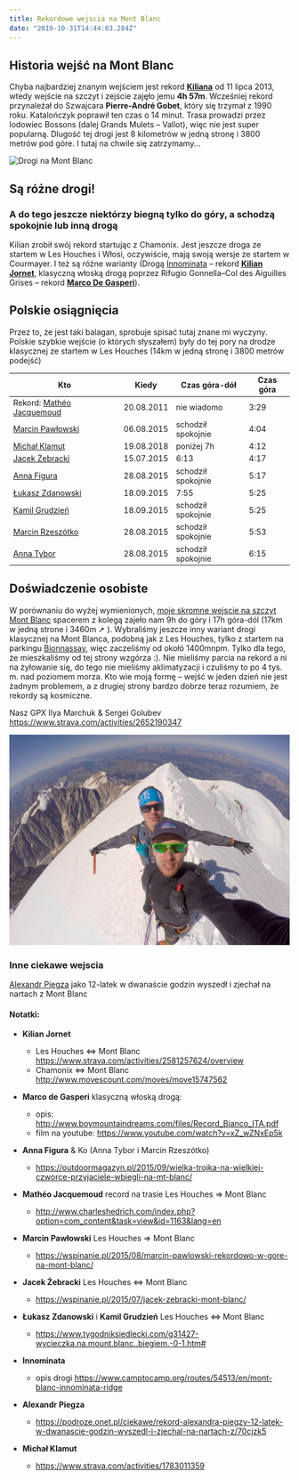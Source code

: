 ```yaml
---
title: Rekordowe wejscia na Mont Blanc
date: "2019-10-31T14:44:03.284Z"
---
```


## Historia wejść na Mont Blanc

Chyba najbardziej znanym wejściem jest rekord [**Kiliana**](#KilianJornet) od 11 lipca 2013,  wtedy wejście na szczyt i zejście zajęło jemu **4h 57m**. Wcześniej rekord przynależał do Szwajcara **Pierre-André Gobet**, który się trzymał z 1990 roku. Katalończyk poprawił ten czas o 14 minut. Trasa prowadzi przez lodowiec Bossons (dalej Grands Mulets – Vallot), więc nie jest super popularną. Dlugość tej drogi jest 8 kilometrów w jedną stronę i 3800 metrów pod góre. I tutaj na chwile się zatrzymamy...


![Drogi na Mont Blanc](./mapa.png)

## Są różne drogi!

### A do tego jeszcze niektórzy biegną tylko do góry, a schodzą spokojnie lub inną drogą

Kilian zrobił swój rekord startując z Chamonix. Jest jeszcze droga ze startem w Les Houches i Włosi, oczywiście, mają swoją wersje ze startem w Courmayer. I też są różne warianty (Drogą [Innominata](#Innominata) – rekord [**Kilian Jornet**](#KilianJornet), klasyczną włoską drogą poprzez Rifugio Gonnella–Col des Aiguilles Grises – rekord [**Marco De Gasperi**](#MarcodeGasperi)).



## Polskie osiągnięcia

Przez to, że jest taki balagan, sprobuje spisać tutaj znane mi wyczyny. Polskie szybkie wejście (o których słyszałem) były do tej pory na drodze klasycznej ze startem w Les Houches (14km w jedną stronę i 3800 metrów podejść)

| Kto | Kiedy | Czas góra-dół | Czas góra |
| ---- | ---- | ---- | ---- |
| Rekord: [Mathéo Jacquemoud](#MatheoJacquemoud) | 20.08.2011 | nie wiadomo | 3:29 |
| [Marcin Pawłowski](MarcinPawlowski) | 06.08.2015 | schodził spokojnie | 4:04 |
| [Michał Klamut](#MichalKlamut) | 19.08.2018 | poniżej 7h | 4:12 |
| [Jacek Żebracki](#JacekZebracki) | 15.07.2015 | 6:13 | 4:17 |
| [Anna Figura](#AnnaFigura) | 28.08.2015 | schodził spokojnie | 5:17 |
| [Łukasz Zdanowski](#LZKG) | 18.09.2015 | 7:55 | 5:25 |
| [Kamil Grudzień](#LZKG) | 18.09.2015 | schodził spokojnie | 5:25 |
| [Marcin Rzeszótko](#AnnaFigura) | 28.08.2015 | schodził spokojnie | 5:53 |
| [Anna Tybor](#AnnaFigura)  | 28.08.2015 | schodził spokojnie | 6:15 |



## Doświadczenie osobiste

W porównaniu do wyżej wymienionych, [moje skromne wejscie na szczyt Mont Blanc](https://fastlight.pl/wejscie-na-mont-blanc/) spacerem z kolegą zajeło nam 9h do góry i 17h góra-dól (17km w jedną strone i 3460m ➚ ). Wybraliśmy jeszcze inny wariant drogi klasycznej na Mont Blanca, podobną jak z Les Houches, tylko z startem na parkingu [Bionnassay](https://goo.gl/maps/Fsyirds1JL86Wy1t6), więc zaczeliśmy od okołó 1400mnpm. Tylko dla tego, że mieszkaliśmy od tej strony wzgórza :). Nie mieliśmy parcia na rekord a ni na żyłowanie się, do tego nie mieliśmy aklimatyzacji i czuliśmy to po 4 tys. m. nad poziomem morza. Kto wie moją formę – wejść w jeden dzień nie jest żadnym problemem, a z drugiej strony bardzo dobrze teraz rozumiem, że rekordy są kosmiczne.

Nasz GPX Ilya Marchuk & Sergei Golubev  https://www.strava.com/activities/2652190347


![na szczycie Mont Blanc](./ILya_Segej_MontBlanc.jpg)

### Inne ciekawe wejscia

[Alexandr Piegza](#AlexandrPiegza) jako 12-latek w dwanaście godzin wyszedł i zjechał na nartach z Mont Blanc



#### Notatki:

* <a name="KilianJornet"></a>**Kilian Jornet**
  * Les Houches <=> Mont Blanc https://www.strava.com/activities/2581257624/overview
  * Chamonix <=> Mont Blanc  http://www.movescount.com/moves/move15747562



* <a name="MarcodeGasperi"></a>**Marco de Gasperi** klasyczną włoską drogą:
  * opis: http://www.boymountaindreams.com/files/Record_Bianco_ITA.pdf
  * film na youtube: https://www.youtube.com/watch?v=xZ_wZNxEp5k

* <a name="AnnaFigura"></a>**Anna Figura** & Ko (Anna Tybor i Marcin Rzeszótko)
  * https://outdoormagazyn.pl/2015/09/wielka-trojka-na-wielkiej-czworce-przyjaciele-wbiegli-na-mt-blanc/

* <a name="MatheoJacquemoud"></a>**Mathéo Jacquemoud** record na trasie Les Houches => Mont Blanc
  * http://www.charleshedrich.com/index.php?option=com_content&task=view&id=1163&lang=en

* <a name="MarcinPawlowski"></a>**Marcin Pawłowski**  Les Houches => Mont Blanc
  * https://wspinanie.pl/2015/08/marcin-pawlowski-rekordowo-w-gore-na-mont-blanc/

* <a name="JacekZebracki"></a>**Jacek  Żebracki** Les Houches <=> Mont Blanc
  * https://wspinanie.pl/2015/07/jacek-zebracki-mont-blanc/

* <a name="LZKG"></a>**Łukasz Zdanowski** i **Kamil Grudzień** Les Houches <=> Mont Blanc
  * https://www.tygodniksiedlecki.com/g31427-wycieczka.na.mount.blanc..biegiem.-0-1.htm#

* <a name="Innominata"></a> **Innominata** 
  * opis drogi https://www.camptocamp.org/routes/54513/en/mont-blanc-innominata-ridge

* <a name="AlexandrPiegza"></a>**Alexandr Piegza**
  * https://podroze.onet.pl/ciekawe/rekord-alexandra-piegzy-12-latek-w-dwanascie-godzin-wyszedl-i-zjechal-na-nartach-z/70cjzk5

* <a name="MichalKlamut"></a>**Michał Klamut**
  * https://www.strava.com/activities/1783011359
